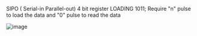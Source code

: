 SIPO ( Serial-in Parallel-out) 4 bit register
LOADING  1011;
Require "n" pulse to load the data
and "0" pulse to read the data

![image](https://user-images.githubusercontent.com/81949971/214814137-40dd6bf9-b168-45da-90e4-ab1ade7e3e30.png)
